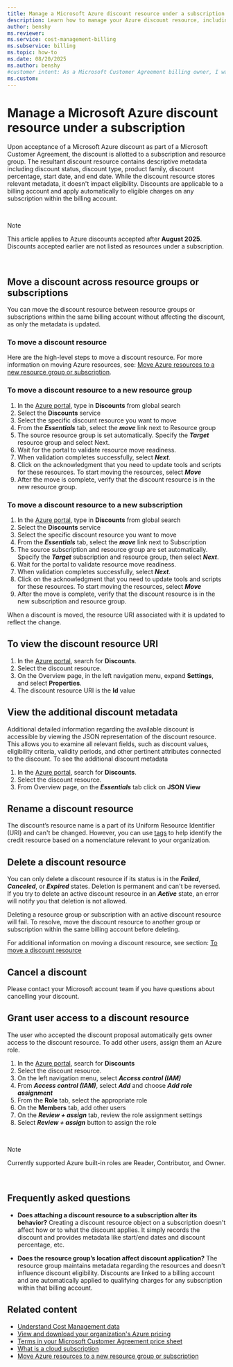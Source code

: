```yaml
---
title: Manage a Microsoft Azure discount resource under a subscription
description: Learn how to manage your Azure discount resource, including moving it across resource groups or subscriptions.
author: benshy
ms.reviewer: 
ms.service: cost-management-billing
ms.subservice: billing
ms.topic: how-to
ms.date: 08/20/2025
ms.author: benshy
#customer intent: As a Microsoft Customer Agreement billing owner, I want learn about managing a Azure discount so that I move the discount when needed.
ms.custom:
---
```


# Manage a Microsoft Azure discount resource under a subscription
Upon acceptance of a Microsoft Azure discount as part of a Microsoft Customer Agreement, the discount is allotted to a subscription and resource group. The resultant discount resource contains descriptive metadata including discount status, discount type, product family, discount percentage, start date, and end date. While the discount resource stores relevant metadata, it doesn't impact eligibility. Discounts are applicable to a billing account and apply automatically to eligible charges on any subscription within the billing account.  


<br>
  
> [!NOTE]
> This article applies to Azure discounts accepted after **August 2025**. Discounts accepted earlier are not listed as resources under a subscription.


<br>
  
## Move a discount across resource groups or subscriptions
You can move the discount resource between resource groups or subscriptions within the same billing account without affecting the discount, as only the metadata is updated.
### To move a discount resource
Here are the high-level steps to move a discount resource. For more information on moving Azure resources, see: [Move Azure resources to a new resource group or subscription](../../azure-resource-manager/management/move-resource-group-and-subscription.md).

  
### To move a discount resource to a new resource group
1.	In the [Azure portal](https://portal.azure.com/), type in **Discounts** from global search
2.	Select the **Discounts** service
3.	Select the specific discount resource you want to move
4.	From the ***Essentials*** tab, select the ***move*** link next to Resource group
5.	The source resource group is set automatically. Specify the ***Target*** resource group and select Next.
6.	Wait for the portal to validate resource move readiness.
7.	When validation completes successfully, select ***Next***.
8.	Click on the acknowledgment that you need to update tools and scripts for these resources. To start moving the resources, select ***Move***
9.	After the move is complete, verify that the discount resource is in the new resource group. 

  
### To move a discount resource to a new subscription
1.	In the [Azure portal](https://portal.azure.com/), type in **Discounts** from global search
2.	Select the **Discounts** service
3.	Select the specific discount resource you want to move
4.	From the ***Essentials*** tab, select the ***move*** link next to Subscription
5.	The source subscription and resource group are set automatically. Specify the ***Target*** subscription and resource group, then select ***Next***.
6.	Wait for the portal to validate resource move readiness.
7.	When validation completes successfully, select ***Next***.
8.	Click on the acknowledgment that you need to update tools and scripts for these resources. To start moving the resources, select ***Move***
9.	After the move is complete, verify that the discount resource is in the new subscription and resource group. 

When a discount is moved, the resource URI associated with it is updated to reflect the change.

  
## To view the discount resource URI
1.	In the [Azure portal](https://portal.azure.com/), search for **Discounts**.
2.	Select the discount resource.
3.	On the Overview page, in the left navigation menu, expand **Settings**, and select **Properties**.
4.	The discount resource URI is the **Id** value

## View the additional discount metadata

Additional detailed information regarding the available discount is accessible by viewing the JSON representation of the discount resource. This allows you to examine all relevant fields, such as discount values, eligibility criteria, validity periods, and other pertinent attributes connected to the discount. 
To see the additional discount metadata 
1.	In the [Azure portal](https://portal.azure.com/), search for **Discounts**.
2.	Select the discount resource.
3.	From Overview page, on the ***Essentials*** tab click on **JSON View**

  
## Rename a discount resource
The discount’s resource name is a part of its Uniform Resource Identifier (URI) and can't be changed. However, you can use [tags](../../azure-resource-manager/management/tag-resources.md) to help identify the credit resource based on a nomenclature relevant to your organization.

  
## Delete a discount resource 
You can only delete a discount resource if its status is in the ***Failed***, ***Canceled***, or ***Expired*** states. Deletion is permanent and can't be reversed.
If you try to delete an active discount resource in an ***Active*** state, an error will notify you that deletion is not allowed.
 
Deleting a resource group or subscription with an active discount resource will fail. To resolve, move the discount resource to another group or subscription within the same billing account before deleting.

For additional information on moving a discount resource, see section: [To move a discount resource](#To-move-a-discount-resource)

  
## Cancel a discount 
Please contact your Microsoft account team if you have questions about cancelling your discount.

  
## Grant user access to a discount resource
The user who accepted the discount proposal automatically gets owner access to the discount resource. To add other users, assign them an Azure role.

1.	In the [Azure portal](https://portal.azure.com/), search for **Discounts**
2.	Select the discount resource.
3.	On the left navigation menu, select ***Access control (IAM)***
4.	From ***Access control (IAM)***, select ***Add*** and choose ***Add role assignment*** 
5.	From the **Role** tab, select the appropriate role
6.	On the **Members** tab, add other users
7.	On the ***Review + assign*** tab, review the role assignment settings
8.	Select ***Review + assign*** button to assign the role

<br>

>[!NOTE]
>Currently supported Azure built-in roles are Reader, Contributor, and Owner. 

<br>

## Frequently asked questions
- **Does attaching a discount resource to a subscription alter its behavior?** Creating a discount resource object on a subscription doesn't affect how or to what the discount applies. It simply records the discount and provides metadata like start/end dates and discount percentage, etc.
  
 - **Does the resource group’s location affect discount application?** The resource group maintains metadata regarding the resources and doesn't influence discount eligibility. Discounts are linked to a billing account and are automatically applied to qualifying charges for any subscription within that billing account.  

  
## Related content
 - [Understand Cost Management data](../../cost-management-billing/costs/understand-cost-mgt-data.md)
 - [View and download your organization's Azure pricing](../../cost-management-billing/manage/ea-pricing.md)
 - [Terms in your Microsoft Customer Agreement price sheet](../../cost-management-billing/manage/mca-understand-pricesheet.md)
 - [What is a cloud subscription](../../cost-management-billing/manage/cloud-subscription.md)
 - [Move Azure resources to a new resource group or subscription](../../azure-resource-manager/management/move-resource-group-and-subscription.md)
 
 
